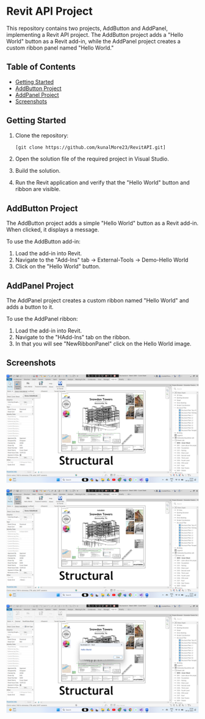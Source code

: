 # Revit API Project

This repository contains two projects, AddButton and AddPanel, implementing a Revit API project. The AddButton project adds a "Hello World" button as a Revit add-in, while the AddPanel project creates a custom ribbon panel named "Hello World."

## Table of Contents
- [Getting Started](#getting-started)
- [AddButton Project](#AddButton-project)
- [AddPanel Project](#addpanel-project)
- [Screenshots](#screenshots)

## Getting Started

1. Clone the repository:

    ```bash
    [git clone https://github.com/kunalMore23/RevitAPI.git]
    ```

2. Open the solution file of the required project in Visual Studio.

3. Build the solution.

4. Run the Revit application and verify that the "Hello World" button and ribbon are visible.

## AddButton Project

The AddButton project adds a simple "Hello World" button as a Revit add-in. When clicked, it displays a message.

To use the AddButton add-in:
1. Load the add-in into Revit.
2. Navigate to the "Add-Ins" tab -> External-Tools -> Demo-Hello World
3. Click on the "Hello World" button.

## AddPanel Project

The AddPanel project creates a custom ribbon named "Hello World" and adds a button to it.

To use the AddPanel ribbon:
1. Load the add-in into Revit.
2. Navigate to the "HAdd-Ins" tab on the ribbon.
3. In that you will see "NewRibbonPanel" click on the Hello World image.

## Screenshots

![AddButton Project - Hello World Button](Revit_addButton1.png)

![AddButton Project - Hello World Button](Revit_addButton1.png)

![AddPanel Project - Hello World Ribbon Panel](Revit_addRibbon.png)
